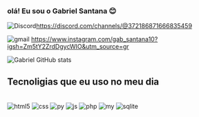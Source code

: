 ### olá! Eu sou o Gabriel Santana 😊

![Discord](https://img.shields.io/badge/Discord-7289DA?style=for-the-badge&logo=discord&logoColor=white)https://discord.com/channels/@372186871666835459

![gmail](https://img.shields.io/badge/Instagram-E4405F?style=for-the-badge&logo=instagram&logoColor=white)  https://www.instagram.com/gab_santana10?igsh=Zm5tY2ZrdDgycWIO&utm_source=gr

![Gabriel GitHub stats](https://github-readme-stats.vercel.app/api?username=devgabs&show_icons=true&theme=radical)

## Tecnoligias que eu uso no meu dia

<div style="display:inline_block"><br/>
 <img align="center" alt="html5" src="https://img.shields.io/badge/HTML5-E34F26?style=for-the-badge&logo=html5&logoColor=white"/>

 <img align="center" alt="css" src="https://img.shields.io/badge/CSS3-1572B6?style=for-the-badge&logo=css3&logoColor=white"/>

 <img align="center" alt="py" src="	https://img.shields.io/badge/Python-14354C?style=for-the-badge&logo=python&logoColor=white"/>

 <img align="center" alt="js" src="https://img.shields.io/badge/JavaScript-323330?style=for-the-badge&logo=javascript&logoColor=F7DF1E"/>

 <img align="center" alt="php" src="https://img.shields.io/badge/PHP-777BB4?style=for-the-badge&logo=php&logoColor=white"/>

 <img align="center" alt="my" src="https://img.shields.io/badge/MySQL-00000F?style=for-the-badge&logo=mysql&logoColor=white"/>

 <img align="center" alt="sqlite" src="https://img.shields.io/badge/SQLite-07405E?style=for-the-badge&logo=sqlite&logoColor=white"/>


</div> 
